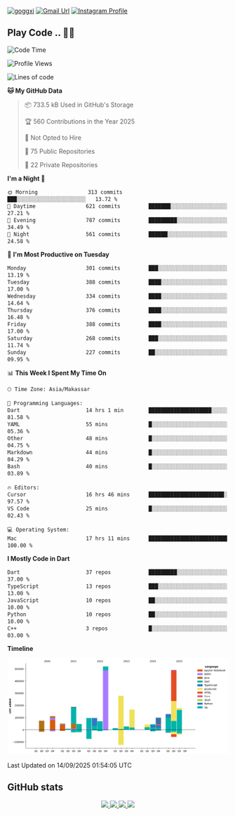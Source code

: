 [![goggxi](https://img.shields.io/badge/Portofolio-Goggxi-orange)](https://goggxi.github.io)
[![Gmail Url](https://img.shields.io/twitter/url?label=Goggxi@gmail.com&logo=gmail&style=social&url=http%3A%2F%2Fmailto%3Acontact.Goggxi@gmail.com)](mailto:Goggxi@gmail.com) [![Instagram Profile](https://img.shields.io/twitter/url?label=moh_rifkan&logo=instagram&style=social&url=https://www.instagram.com/moh_rifkan/)](https://www.instagram.com/moh_rifkan/)

## Play Code .. 💬🚀

<!-- [![Moh Rifkan GitHub stats](https://github-readme-stats.vercel.app/api?username=goggxi&count_private=true&show_icons=true&theme=dracula&custom_title=Goggxi%20Statistic%20🚀)](https://github.com/goggxi/goggxi)

[![Top Langs](https://github-readme-stats.vercel.app/api/top-langs/?username=goggxi&langs_count=8&layout=compact&show_icons=true&theme=dracula)](https://github.com/goggxi/goggxi) -->

<!--START_SECTION:waka-->
![Code Time](http://img.shields.io/badge/Code%20Time-4%2C520%20hrs%2055%20mins-blue)

![Profile Views](http://img.shields.io/badge/Profile%20Views-0-blue)

![Lines of code](https://img.shields.io/badge/From%20Hello%20World%20I%27ve%20Written-2.7%20million%20lines%20of%20code-blue)

**🐱 My GitHub Data** 

> 📦 733.5 kB Used in GitHub's Storage 
 > 
> 🏆 560 Contributions in the Year 2025
 > 
> 🚫 Not Opted to Hire
 > 
> 📜 75 Public Repositories 
 > 
> 🔑 22 Private Repositories 
 > 
**I'm a Night 🦉** 

```text
🌞 Morning                313 commits         ███░░░░░░░░░░░░░░░░░░░░░░   13.72 % 
🌆 Daytime                621 commits         ███████░░░░░░░░░░░░░░░░░░   27.21 % 
🌃 Evening                787 commits         █████████░░░░░░░░░░░░░░░░   34.49 % 
🌙 Night                  561 commits         ██████░░░░░░░░░░░░░░░░░░░   24.58 % 
```
📅 **I'm Most Productive on Tuesday** 

```text
Monday                   301 commits         ███░░░░░░░░░░░░░░░░░░░░░░   13.19 % 
Tuesday                  388 commits         ████░░░░░░░░░░░░░░░░░░░░░   17.00 % 
Wednesday                334 commits         ████░░░░░░░░░░░░░░░░░░░░░   14.64 % 
Thursday                 376 commits         ████░░░░░░░░░░░░░░░░░░░░░   16.48 % 
Friday                   388 commits         ████░░░░░░░░░░░░░░░░░░░░░   17.00 % 
Saturday                 268 commits         ███░░░░░░░░░░░░░░░░░░░░░░   11.74 % 
Sunday                   227 commits         ██░░░░░░░░░░░░░░░░░░░░░░░   09.95 % 
```


📊 **This Week I Spent My Time On** 

```text
🕑︎ Time Zone: Asia/Makassar

💬 Programming Languages: 
Dart                     14 hrs 1 min        ████████████████████░░░░░   81.58 % 
YAML                     55 mins             █░░░░░░░░░░░░░░░░░░░░░░░░   05.36 % 
Other                    48 mins             █░░░░░░░░░░░░░░░░░░░░░░░░   04.75 % 
Markdown                 44 mins             █░░░░░░░░░░░░░░░░░░░░░░░░   04.29 % 
Bash                     40 mins             █░░░░░░░░░░░░░░░░░░░░░░░░   03.89 % 

🔥 Editors: 
Cursor                   16 hrs 46 mins      ████████████████████████░   97.57 % 
VS Code                  25 mins             █░░░░░░░░░░░░░░░░░░░░░░░░   02.43 % 

💻 Operating System: 
Mac                      17 hrs 11 mins      █████████████████████████   100.00 % 
```

**I Mostly Code in Dart** 

```text
Dart                     37 repos            █████████░░░░░░░░░░░░░░░░   37.00 % 
TypeScript               13 repos            ███░░░░░░░░░░░░░░░░░░░░░░   13.00 % 
JavaScript               10 repos            ██░░░░░░░░░░░░░░░░░░░░░░░   10.00 % 
Python                   10 repos            ██░░░░░░░░░░░░░░░░░░░░░░░   10.00 % 
C++                      3 repos             █░░░░░░░░░░░░░░░░░░░░░░░░   03.00 % 
```



**Timeline**

![Lines of Code chart](https://raw.githubusercontent.com/Goggxi/Goggxi/main/assets/bar_graph.png)


 Last Updated on 14/09/2025 01:54:05 UTC
<!--END_SECTION:waka-->

## GitHub stats

<p align="center">
  <a href="https://github.com/goggxi">
    <img src="http://github-profile-summary-cards.vercel.app/api/cards/profile-details?username=goggxi&theme=transparent" />
  </a>
  <a href="https://github.com/goggxi">
    <img src="https://github-readme-streak-stats.herokuapp.com/?user=goggxi&hide_border=true&card_width=338&theme=transparent" />
  </a>
  <a href="https://github.com/goggxi">
    <img src="http://github-profile-summary-cards.vercel.app/api/cards/stats?username=goggxi&theme=transparent" />
  </a>
  <a href="https://github.com/goggxi">
    <img src="https://github-readme-stats.vercel.app/api/top-langs/?username=goggxi&langs_count=10&exclude_repo=&hide=c,makefile,html,css,sass,nix,nunjucks,tsql,dockerfile,shell&card_width=699&hide_border=true&theme=transparent" />
  </a>
  <!-- <br/>
  <a href="https://github.com/goggxi">
    <img src="https://komarev.com/ghpvc/?username=goggxi&color=blue&style=flat" />
  </a> -->
</p>
